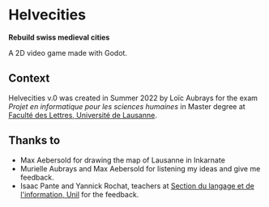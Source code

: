 # Helvecities
**Rebuild swiss medieval cities**

A 2D video game made with Godot.

## Context

Helvecities v.0 was created in Summer 2022 by Loïc Aubrays for the exam *Projet en informatique pour les sciences humaines* in Master degree at [Faculté des Lettres, Université de Lausanne](https://unil.ch/lettres).

## Thanks to

- Max Aebersold for drawing the map of Lausanne in Inkarnate
- Murielle Aubrays and Max Aebersold for listening my ideas and give me feedback.
- Isaac Pante and Yannick Rochat, teachers at [Section du langage et de l'information, Unil](https://unil.ch/sli) for the feedback.
